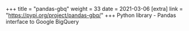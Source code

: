 +++
title = "pandas-gbq"
weight = 33
date = 2021-03-06
[extra]
link = "https://pypi.org/project/pandas-gbq/"
+++
Python library - Pandas interface to Google BigQuery

